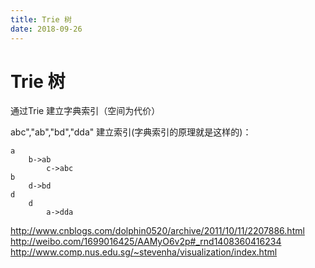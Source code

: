 ```yaml
---
title: Trie 树
date: 2018-09-26
---
```

# Trie 树
通过Trie 建立字典索引（空间为代价）

abc","ab","bd","dda" 建立索引(字典索引的原理就是这样的)：

    a
        b->ab
            c->abc
    b
        d->bd
    d
        d
            a->dda

http://www.cnblogs.com/dolphin0520/archive/2011/10/11/2207886.html
http://weibo.com/1699016425/AAMyO6v2p#_rnd1408360416234
http://www.comp.nus.edu.sg/~stevenha/visualization/index.html